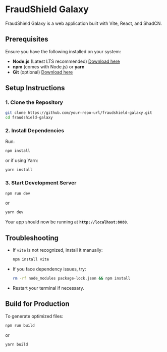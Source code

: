 # FraudShield Galaxy

FraudShield Galaxy is a web application built with Vite, React, and ShadCN.

## Prerequisites

Ensure you have the following installed on your system:
- **Node.js** (Latest LTS recommended) [Download here](https://nodejs.org/)
- **npm** (comes with Node.js) or **yarn**
- **Git** (optional) [Download here](https://git-scm.com/)

## Setup Instructions

### 1. Clone the Repository
```sh
git clone https://github.com/your-repo-url/fraudshield-galaxy.git
cd fraudshield-galaxy
```

### 2. Install Dependencies
Run:
```sh
npm install
```
or if using Yarn:
```sh
yarn install
```

### 3. Start Development Server
```sh
npm run dev
```
or
```sh
yarn dev
```
Your app should now be running at **`http://localhost:8080`**.

## Troubleshooting
- If `vite` is not recognized, install it manually:
  ```sh
  npm install vite
  ```
- If you face dependency issues, try:
  ```sh
  rm -rf node_modules package-lock.json && npm install
  ```
- Restart your terminal if necessary.

## Build for Production
To generate optimized files:
```sh
npm run build
```
or
```sh
yarn build
```
